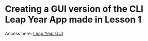 # Creating a GUI version of the CLI Leap Year App made in Lesson 1

Access here: [Leap Year GUI](https://leapyeargui--anubhavdubey13.repl.co/)